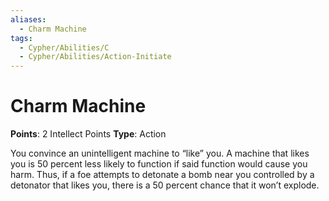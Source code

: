 ```yaml
---
aliases:
  - Charm Machine
tags:
  - Cypher/Abilities/C
  - Cypher/Abilities/Action-Initiate
---
```


# Charm Machine

**Points**: 2 Intellect Points
**Type**: Action

You convince an unintelligent machine to “like” you. A machine that likes you is 50 percent less likely to function if said function would cause you harm. Thus, if a foe attempts to detonate a bomb near you controlled by a detonator that likes you, there is a 50 percent chance that it won’t explode.
